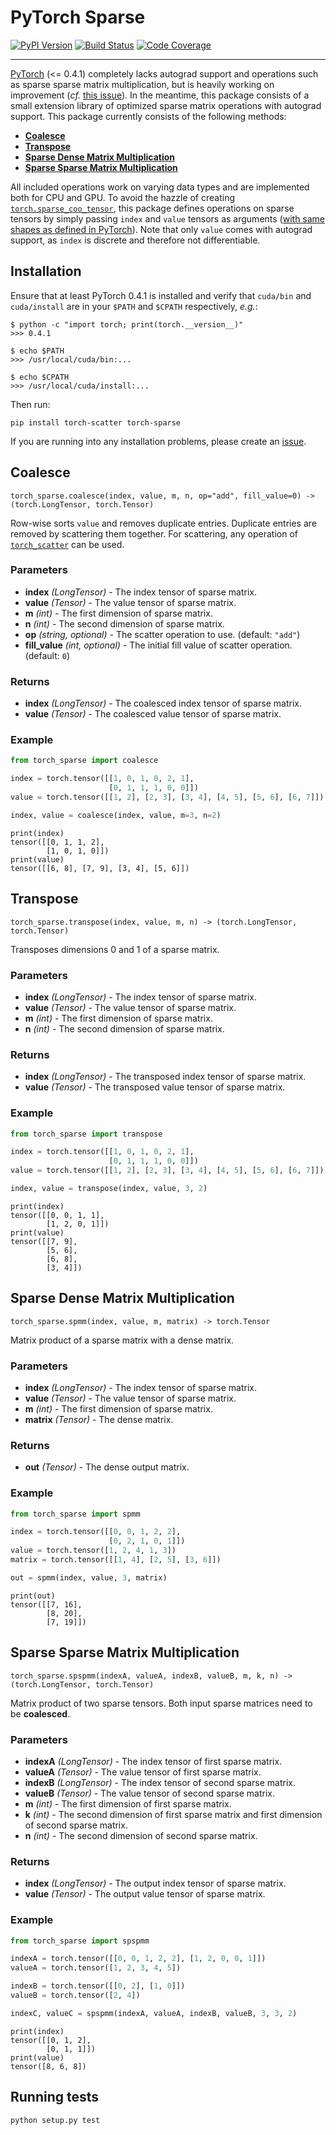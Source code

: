 [pypi-image]: https://badge.fury.io/py/torch-sparse.svg
[pypi-url]: https://pypi.python.org/pypi/torch-sparse
[build-image]: https://travis-ci.org/rusty1s/pytorch_sparse.svg?branch=master
[build-url]: https://travis-ci.org/rusty1s/pytorch_sparse
[coverage-image]: https://codecov.io/gh/rusty1s/pytorch_sparse/branch/master/graph/badge.svg
[coverage-url]: https://codecov.io/github/rusty1s/pytorch_sparse?branch=master

# PyTorch Sparse

[![PyPI Version][pypi-image]][pypi-url]
[![Build Status][build-image]][build-url]
[![Code Coverage][coverage-image]][coverage-url]

--------------------------------------------------------------------------------

[PyTorch](http://pytorch.org/) (<= 0.4.1) completely lacks autograd support and operations such as sparse sparse matrix multiplication, but is heavily working on improvement (*cf.* [this issue](https://github.com/pytorch/pytorch/issues/9674)).
In the meantime, this package consists of a small extension library of optimized sparse matrix operations with autograd support.
This package currently consists of the following methods:

* **[Coalesce](#coalesce)**
* **[Transpose](#transpose)**
* **[Sparse Dense Matrix Multiplication](#sparse-dense-matrix-multiplication)**
* **[Sparse Sparse Matrix Multiplication](#sparse-sparse-matrix-multiplication)**

All included operations work on varying data types and are implemented both for CPU and GPU.
To avoid the hazzle of creating [`torch.sparse_coo_tensor`](https://pytorch.org/docs/stable/torch.html?highlight=sparse_coo_tensor#torch.sparse_coo_tensor), this package defines operations on sparse tensors by simply passing `index` and `value` tensors as arguments ([with same shapes as defined in PyTorch](https://pytorch.org/docs/stable/sparse.html)).
Note that only `value` comes with autograd support, as `index` is discrete and therefore not differentiable.

## Installation

Ensure that at least PyTorch 0.4.1 is installed and verify that `cuda/bin` and `cuda/install` are in your `$PATH` and `$CPATH` respectively, *e.g.*:

```
$ python -c "import torch; print(torch.__version__)"
>>> 0.4.1

$ echo $PATH
>>> /usr/local/cuda/bin:...

$ echo $CPATH
>>> /usr/local/cuda/install:...
```

Then run:

```
pip install torch-scatter torch-sparse
```

If you are running into any installation problems, please create an [issue](https://github.com/rusty1s/pytorch_sparse/issues).

## Coalesce

```
torch_sparse.coalesce(index, value, m, n, op="add", fill_value=0) -> (torch.LongTensor, torch.Tensor)
```

Row-wise sorts `value` and removes duplicate entries.
Duplicate entries are removed by scattering them together.
For scattering, any operation of [`torch_scatter`](https://github.com/rusty1s/pytorch_scatter) can be used.

### Parameters

* **index** *(LongTensor)* - The index tensor of sparse matrix.
* **value** *(Tensor)* - The value tensor of sparse matrix.
* **m** *(int)* - The first dimension of sparse matrix.
* **n** *(int)* - The second dimension of sparse matrix.
* **op** *(string, optional)* - The scatter operation to use. (default: `"add"`)
* **fill_value** *(int, optional)* - The initial fill value of scatter operation. (default: `0`)

### Returns

* **index** *(LongTensor)* - The coalesced index tensor of sparse matrix.
* **value** *(Tensor)* - The coalesced value tensor of sparse matrix.

### Example

```python
from torch_sparse import coalesce

index = torch.tensor([[1, 0, 1, 0, 2, 1],
                      [0, 1, 1, 1, 0, 0]])
value = torch.tensor([[1, 2], [2, 3], [3, 4], [4, 5], [5, 6], [6, 7]])

index, value = coalesce(index, value, m=3, n=2)
```

```
print(index)
tensor([[0, 1, 1, 2],
        [1, 0, 1, 0]])
print(value)
tensor([[6, 8], [7, 9], [3, 4], [5, 6]])
```

## Transpose

```
torch_sparse.transpose(index, value, m, n) -> (torch.LongTensor, torch.Tensor)
```

Transposes dimensions 0 and 1 of a sparse matrix.

### Parameters

* **index** *(LongTensor)* - The index tensor of sparse matrix.
* **value** *(Tensor)* - The value tensor of sparse matrix.
* **m** *(int)* - The first dimension of sparse matrix.
* **n** *(int)* - The second dimension of sparse matrix.

### Returns

* **index** *(LongTensor)* - The transposed index tensor of sparse matrix.
* **value** *(Tensor)* - The transposed value tensor of sparse matrix.

### Example

```python
from torch_sparse import transpose

index = torch.tensor([[1, 0, 1, 0, 2, 1],
                      [0, 1, 1, 1, 0, 0]])
value = torch.tensor([[1, 2], [2, 3], [3, 4], [4, 5], [5, 6], [6, 7]])

index, value = transpose(index, value, 3, 2)
```

```
print(index)
tensor([[0, 0, 1, 1],
        [1, 2, 0, 1]])
print(value)
tensor([[7, 9],
        [5, 6],
        [6, 8],
        [3, 4]])
```

## Sparse Dense Matrix Multiplication

```
torch_sparse.spmm(index, value, m, matrix) -> torch.Tensor
```

Matrix product of a sparse matrix with a dense matrix.

### Parameters

* **index** *(LongTensor)* - The index tensor of sparse matrix.
* **value** *(Tensor)* - The value tensor of sparse matrix.
* **m** *(int)* - The first dimension of sparse matrix.
* **matrix** *(Tensor)* - The dense matrix.

### Returns

* **out** *(Tensor)* - The dense output matrix.

### Example

```python
from torch_sparse import spmm

index = torch.tensor([[0, 0, 1, 2, 2],
                      [0, 2, 1, 0, 1]])
value = torch.tensor([1, 2, 4, 1, 3])
matrix = torch.tensor([[1, 4], [2, 5], [3, 6]])

out = spmm(index, value, 3, matrix)
```

```
print(out)
tensor([[7, 16],
        [8, 20],
        [7, 19]])
```

## Sparse Sparse Matrix Multiplication

```
torch_sparse.spspmm(indexA, valueA, indexB, valueB, m, k, n) -> (torch.LongTensor, torch.Tensor)
```

Matrix product of two sparse tensors.
Both input sparse matrices need to be **coalesced**.

### Parameters

* **indexA** *(LongTensor)* - The index tensor of first sparse matrix.
* **valueA** *(Tensor)* - The value tensor of first sparse matrix.
* **indexB** *(LongTensor)* - The index tensor of second sparse matrix.
* **valueB** *(Tensor)* - The value tensor of second sparse matrix.
* **m** *(int)* - The first dimension of first sparse matrix.
* **k** *(int)* - The second dimension of first sparse matrix and first dimension of second sparse matrix.
* **n** *(int)* - The second dimension of second sparse matrix.

### Returns

* **index** *(LongTensor)* - The output index tensor of sparse matrix.
* **value** *(Tensor)* - The output value tensor of sparse matrix.

### Example

```python
from torch_sparse import spspmm

indexA = torch.tensor([[0, 0, 1, 2, 2], [1, 2, 0, 0, 1]])
valueA = torch.tensor([1, 2, 3, 4, 5])

indexB = torch.tensor([[0, 2], [1, 0]])
valueB = torch.tensor([2, 4])

indexC, valueC = spspmm(indexA, valueA, indexB, valueB, 3, 3, 2)
```

```
print(index)
tensor([[0, 1, 2],
        [0, 1, 1]])
print(value)
tensor([8, 6, 8])
```

## Running tests

```
python setup.py test
```
